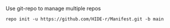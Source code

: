 Use git-repo to manage multiple repos 

```
repo init -u https://github.com/HIDE-r/Manifest.git -b main
```
